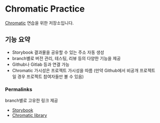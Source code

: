 # Chromatic Practice

[Chromatic](https://www.chromatic.com/) 연습을 위한 저장소입니다.

## 기능 요약

- Storybook 결과물을 공유할 수 있는 주소 자동 생성
- branch별로 버전 관리, 테스팅, 리뷰 등의 다양한 기능을 제공
- Github나 Gitlab 등과 연결 가능
- Chromatic 가시성은 프로젝트 가시성을 따름 (만약 Github에서 비공개 프로젝트일 경우 프로젝트 참여자들만 볼 수 있음)

### Permalinks

branch별로 고유한 링크 제공

- [Storybook](https://main--60ea44d5391ff90049a806ec.chromatic.com)
- [Chromatic library](https://chromatic.com/library?appId=60ea44d5391ff90049a806ec&branch=main)
